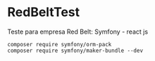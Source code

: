# RedBeltTest
Teste para empresa Red Belt: Symfony - react js

```
composer require symfony/orm-pack
composer require symfony/maker-bundle --dev
```
